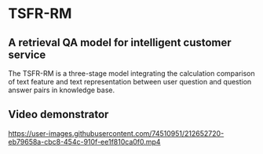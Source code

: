 # TSFR-RM
## A retrieval QA model for intelligent customer service

The TSFR-RM is a three-stage model integrating the calculation comparison of text feature and text representation between user question and question answer pairs in knowledge base.

## Video demonstrator

https://user-images.githubusercontent.com/74510951/212652720-eb79658a-cbc8-454c-910f-ee1f810ca0f0.mp4

